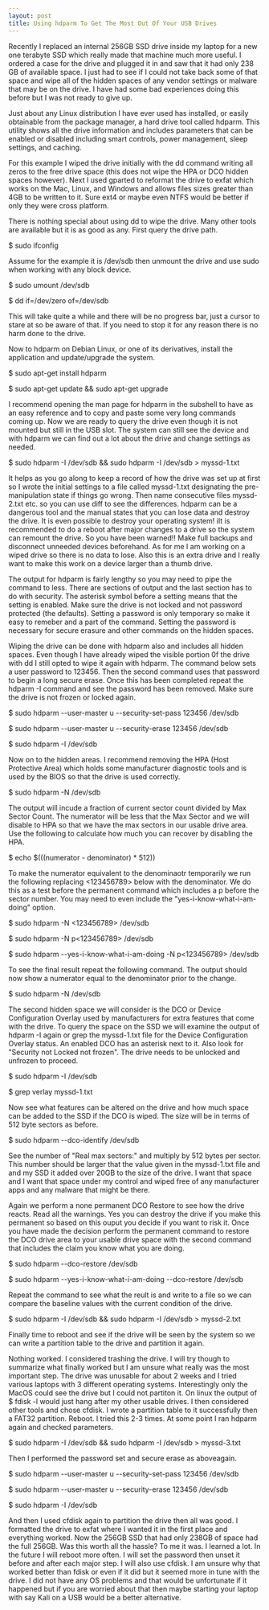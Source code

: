 ```yaml
---
layout: post
title: Using hdparm To Get The Most Out Of Your USB Drives
---
```


Recently I replaced an internal 256GB SSD drive inside my laptop for a new one terabyte SSD which really made that machine much more useful. I ordered a case for the drive and plugged it in and saw that it had only 238 GB of available space. I just had to see if I could not take back some of that space and wipe all of the hidden spaces of any vendor settings or malware that may be on the drive. I have had some bad experiences doing this before but I was not ready to give up.

Just about any Linux distribution I have ever used has installed, or easily obtainable from the package manager, a hard drive tool called hdparm. This utility shows all the drive information and includes parameters that can be enabled or disabled including smart controls, power management, sleep settings, and caching.

For this example I wiped the drive initially with the dd command writing all zeros to the free drive space (this does not wipe the HPA or DCO hidden spaces however). Next I used gparted to reformat the drive to exfat which works on the Mac, Linux, and Windows and allows files sizes greater than 4GB to be written to it. Sure ext4 or maybe even NTFS would be better if only they were cross platform.

There is nothing special about using dd to wipe the drive. Many other tools are available but it is as good as any. First query the drive path.

$ sudo ifconfig

Assume for the example it is /dev/sdb then unmount the drive and use sudo when working with any block device.

$ sudo umount /dev/sdb

$ dd if=/dev/zero of=/dev/sdb

This will take quite a while and there will be no progress bar, just a cursor to stare at so be aware of that. If you need to stop it for any reason there is no harm done to the drive.

Now to hdparm on Debian Linux, or one of its derivatives, install the application and update/upgrade the system.

$ sudo apt-get install hdparm

$ sudo apt-get update && sudo apt-get upgrade

I recommend opening the man page for hdparm in the subshell to have as an easy reference and to copy and paste some very long commands coming up. Now we are ready to query the drive even though it is not mounted but still in the USB slot. The system can still see the device and with hdparm we can find out a lot about the drive and change settings as needed.

$ sudo hdparm -I /dev/sdb && sudo hdparm -I /dev/sdb > myssd-1.txt

It helps as you go along to keep a record of how the drive was set up at first so I wrote the initial settings to a file called myssd-1.txt designating the pre-manipulation state if things go wrong. Then name consecutive files myssd-2.txt etc. so you can use diff to see the differences. hdparm can be a dangerous tool and the manual states that you can lose data and destroy the drive. It is even possible to destroy your operating system! iIt is recommended to do a reboot after major changes to a drive so the system can remount the drive. So you have been warned!! Make full backups and disconnect unneeded devices beforehand. As for me I am working on a wiped drive so there is no data to lose. Also this is an extra drive and I really want to make this work on a device larger than a thumb drive.

The output for hdparm is fairly lengthy so you may need to pipe the command to less. There are sections of output and the last section has to do with security. The asterisk symbol before a setting means that the setting is enabled. Make sure the drive is not locked and not password protected (the defaults). Setting a password is only temporary so make it easy to remeber and a part of the command. Setting the password is necessary for secure erasure and other commands on the hidden spaces.

Wiping the drive can be done with hdparm also and includes all hidden spaces. Even though I have already wiped the visible portion 0f the drive with dd I still opted to wipe it again with hdparm. The command below sets a user password to 123456. Then the second command uses that password to begin a long secure erase. Once this has been completed repeat the hdparm -I command and see the password has been removed. Make sure the drive is not frozen or locked again.

$ sudo hdparm --user-master u --security-set-pass 123456 /dev/sdb

$ sudo hdparm --user-master u --security-erase 123456 /dev/sdb

$ sudo hdparm -I /dev/sdb

Now on to the hidden areas. I recommend removing the HPA (Host Protective Area) which holds some manufacturer diagnostic tools and is used by the BIOS so that the drive is used correctly.

$ sudo hdparm -N /dev/sdb

The output will incude a fraction of current sector count divided by Max Sector Count. The numerator will be less that the Max Sector and we will disable to HPA so that we have the max sectors in our usable drive area. Use the following to calculate how much you can recover by disabling the HPA.

$ echo $(((numerator - denominator) * 512))

To make the numerator equivalent to the denominaotr temporarily we run the following replacing <123456789> below with the denominator. We do this as a test before the permanent command which includes a p before the sector number. You may need to even include the "yes-i-know-what-i-am-doing" option. 

$ sudo hdparm -N <123456789> /dev/sdb

$ sudo hdparm -N p<123456789> /dev/sdb

$ sudo hdparm --yes-i-know-what-i-am-doing -N p<123456789> /dev/sdb

To see the final result repeat the following command. The output should now show a numerator equal to the denominator prior to the change.

$ sudo hdparm -N /dev/sdb

The second hidden space we will consider is the DCO or Device Configuration Overlay used by manufacturers for extra features that come with the drive. To query the space on the SSD we will examine the output of hdparm -I again or grep the myssd-1.txt file for the Device Configuration Overlay status. An enabled DCO has an asterisk next to it. Also look for "Security not Locked not frozen". The drive needs to be unlocked and unfrozen to proceed.

$ sudo hdparm -I /dev/sdb

$ grep verlay myssd-1.txt

Now see what features can be altered on the drive and how much space can be added to the SSD if the DCO is wiped. The size will be in terms of 512 byte sectors as before.

$ sudo hdparm --dco-identify /dev/sdb

See the number of "Real max sectors:" and multiply by 512 bytes per sector. This number should be larger that the value given in the myssd-1.txt file and and my SSD it added over 20GB to the size of the drive. I want that space and I want that space under my control and wiped free of any manufacturer apps and any malware that might be there.

Again we perform a none permanent DCO Restore to see how the drive reacts. Read all the warnings. Yes you can destroy the drive if you make this permanent so based on this ouput you decide if you want to risk it. Once you have made the decision perform the permanent command to restore the DCO drive area to your usable drive space with the second command that includes the claim you know what you are doing.

$ sudo hdparm --dco-restore /dev/sdb

$ sudo hdparm --yes-i-know-what-i-am-doing --dco-restore /dev/sdb

Repeat the command to see what the reult is and write to a file so we can compare the baseline values with the current condition of the drive.

$ sudo hdparm -I /dev/sdb && sudo hdparm -I /dev/sdb > myssd-2.txt

Finally time to reboot and see if the drive will be seen by the system so we can write a partition table to the drive and partition it again.

Nothing worked. I considered trashing the drive. I will try though to summarize what finally worked but I am unsure what really was the most important step. The drive was unusable for about 2 weeks and I tried various laptops with 3 different operating systems. Interestingly only the MacOS could see the drive but I could not partiton it. On linux the output of $ fdisk -l would just hang after my other usable drives. I then considered other tools and chose cfdisk. I wrote a partition table to it successfully then a FAT32 partition. Reboot. I tried this 2-3 times. At some point I ran hdparm again and checked parameters.

$ sudo hdparm -I /dev/sdb && sudo hdparm -I /dev/sdb > myssd-3.txt

Then I performed the password set and secure erase as aboveagain.

$ sudo hdparm --user-master u --security-set-pass 123456 /dev/sdb

$ sudo hdparm --user-master u --security-erase 123456 /dev/sdb

$ sudo hdparm -I /dev/sdb

And then I used cfdisk again to partition the drive then all was good. I formatted the drive to exfat where I wanted it in the first place and everything worked. Now the 256GB SSD that had only 238GB of space had the full 256GB. Was this worth all the hassle? To me it was. I learned a lot. In the future I will reboot more often. I will set the password then unset it before and after each major step. I will also use cfdisk. I am unsure why that worked better than fdisk or even if it did but it seemed more in tune with the drive. I did not have any OS problems and that would be unfortunate if it happened but if you are worried about that then maybe starting your laptop with say Kali on a USB would be a better alternative.
